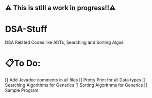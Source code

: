 ## ⚠️ This is still a work in progress!!⚠️

# DSA-Stuff
 DSA Related Codes like ADTs, Searching and Sorting Algos


# 📋To Do:
[] Add Javadoc comments in all files
[] Pretty Print for all Data types
[] Searching Algorithms for Generics
[] Sorting Algorithms for Generics
[] Sample Program
